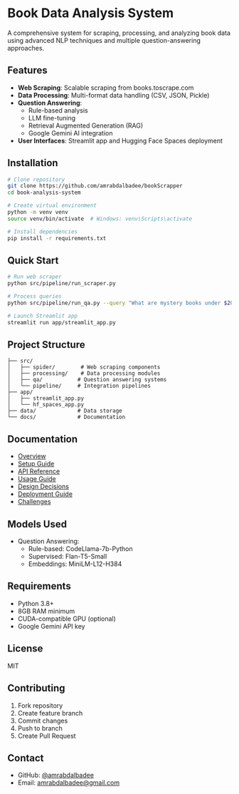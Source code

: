 # Book Data Analysis System

A comprehensive system for scraping, processing, and analyzing book data using advanced NLP techniques and multiple question-answering approaches.

## Features

- **Web Scraping**: Scalable scraping from books.toscrape.com
- **Data Processing**: Multi-format data handling (CSV, JSON, Pickle)
- **Question Answering**:
  - Rule-based analysis
  - LLM fine-tuning
  - Retrieval Augmented Generation (RAG)
  - Google Gemini AI integration
- **User Interfaces**: Streamlit app and Hugging Face Spaces deployment

## Installation

```bash
# Clone repository
git clone https://github.com/amrabdalbadee/bookScrapper
cd book-analysis-system

# Create virtual environment
python -m venv venv
source venv/bin/activate  # Windows: venv\Scripts\activate

# Install dependencies
pip install -r requirements.txt

```

## Quick Start

```bash
# Run web scraper
python src/pipeline/run_scraper.py

# Process queries
python src/pipeline/run_qa.py --query "What are mystery books under $20?" --method rule_based

# Launch Streamlit app
streamlit run app/streamlit_app.py
```

## Project Structure

```
├── src/
│   ├── spider/        # Web scraping components
│   ├── processing/    # Data processing modules
│   ├── qa/           # Question answering systems
│   └── pipeline/     # Integration pipelines
├── app/
│   ├── streamlit_app.py
│   └── hf_spaces_app.py
├── data/             # Data storage
└── docs/             # Documentation
```

## Documentation

- [Overview](docs/overview.md)
- [Setup Guide](docs/setup.md)
- [API Reference](docs/api_reference.md)
- [Usage Guide](docs/usage.md)
- [Design Decisions](docs/design_decisions.md)
- [Deployment Guide](docs/deployment.md)
- [Challenges](docs/challenges.md)

## Models Used

- Question Answering:
  - Rule-based: CodeLlama-7b-Python
  - Supervised: Flan-T5-Small
  - Embeddings: MiniLM-L12-H384

## Requirements

- Python 3.8+
- 8GB RAM minimum
- CUDA-compatible GPU (optional)
- Google Gemini API key 

## License

MIT

## Contributing

1. Fork repository
2. Create feature branch
3. Commit changes
4. Push to branch
5. Create Pull Request

## Contact

- GitHub: [@amrabdalbadee](https://github.com/amrabdalbadee)
- Email: amrabdalbadee@gmail.com